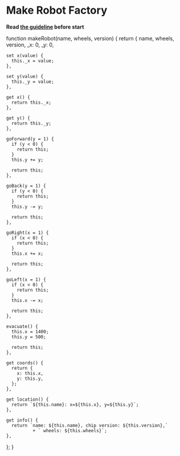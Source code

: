 # Make Robot Factory

**Read [the guideline](https://github.com/mate-academy/js_task-guideline/blob/master/README.md) before start**


function makeRobot(name, wheels, version) {
  return {
    name,
    wheels,
    version,
    _x: 0,
    _y: 0,

    set x(value) {
      this._x = value;
    },

    set y(value) {
      this._y = value;
    },

    get x() {
      return this._x;
    },

    get y() {
      return this._y;
    },

    goForward(y = 1) {
      if (y < 0) {
        return this;
      }
      this.y += y;

      return this;
    },

    goBack(y = 1) {
      if (y < 0) {
        return this;
      }
      this.y -= y;

      return this;
    },

    goRight(x = 1) {
      if (x < 0) {
        return this;
      }
      this.x += x;

      return this;
    },

    goLeft(x = 1) {
      if (x < 0) {
        return this;
      }
      this.x -= x;

      return this;
    },

    evacuate() {
      this.x = 1400;
      this.y = 500;

      return this;
    },

    get coords() {
      return {
        x: this.x,
        y: this.y,
      };
    },

    get location() {
      return `${this.name}: x=${this.x}, y=${this.y}`;
    },

    get info() {
      return `name: ${this.name}, chip version: ${this.version},`
              + ` wheels: ${this.wheels}`;
    },
  };
}
